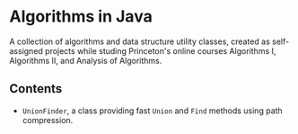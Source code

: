 # Algorithms in Java

A collection of algorithms and data structure utility classes, created as self-assigned projects while studing Princeton's online courses Algorithms I, Algorithms II, and Analysis of Algorithms.

## Contents

* `UnionFinder`, a class providing fast `Union` and `Find` methods using path compression.

